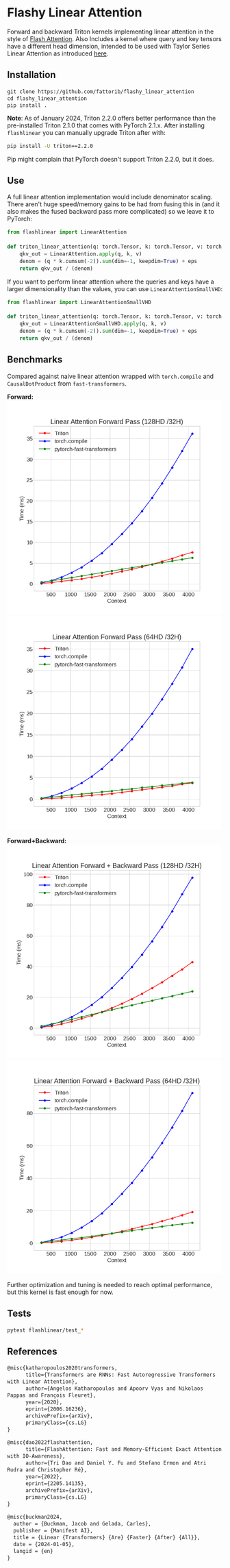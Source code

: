 # Flashy Linear Attention

Forward and backward Triton kernels implementing linear attention in the style of [Flash Attention](https://arxiv.org/abs/2205.14135). Also Includes a kernel where query and key tensors have a different head dimension, intended to be used with Taylor Series Linear Attention as introduced [here](https://hazyresearch.stanford.edu/blog/2023-12-11-zoology2-based).

## Installation

```
git clone https://github.com/fattorib/flashy_linear_attention
cd flashy_linear_attention
pip install .
```

**Note**: As of January 2024, Triton 2.2.0 offers better performance than the pre-installed Triton 2.1.0 that comes with PyTorch 2.1.x. After installing ```flashlinear``` you can manually upgrade Triton after with:
```bash 
pip install -U triton==2.2.0
```
Pip might complain that PyTorch doesn't support Triton 2.2.0, but it does. 


## Use

A full linear attention implementation would include denominator scaling. There aren't huge speed/memory gains to be had from fusing this in (and it also makes the fused backward pass more complicated) so we leave it to PyTorch:

```python
from flashlinear import LinearAttention

def triton_linear_attention(q: torch.Tensor, k: torch.Tensor, v: torch.Tensor, eps = 1e-5):
    qkv_out = LinearAttention.apply(q, k, v)
    denom = (q * k.cumsum(-2)).sum(dim=-1, keepdim=True) + eps
    return qkv_out / (denom)
```

If you want to perform linear attention where the queries and keys have a larger dimensionality than the values, you can use ```LinearAttentionSmallVHD```:

```python
from flashlinear import LinearAttentionSmallVHD

def triton_linear_attention(q: torch.Tensor, k: torch.Tensor, v: torch.Tensor, eps = 1e-5):
    qkv_out = LinearAttentionSmallVHD.apply(q, k, v)
    denom = (q * k.cumsum(-2)).sum(dim=-1, keepdim=True) + eps
    return qkv_out / (denom)
```

## Benchmarks
Compared against naive linear attention wrapped with ```torch.compile``` and ```CausalDotProduct``` from ```fast-transformers```.

**Forward:**
<img src="imgs/linear_fwd_128_32.png" width="500" height="500">
<img src="imgs/linear_fwd_64_32.png" width="500" height="500">


**Forward+Backward:**
<img src="imgs/linear_fwd_bwd_128_32.png" width="500" height="500">
<img src="imgs/linear_fwd_bwd_64_32.png" width="500" height="500">

Further optimization and tuning is needed to reach optimal performance, but this kernel is fast enough for now. 

## Tests

```bash
pytest flashlinear/test_*
```

## References

```
@misc{katharopoulos2020transformers,
      title={Transformers are RNNs: Fast Autoregressive Transformers with Linear Attention}, 
      author={Angelos Katharopoulos and Apoorv Vyas and Nikolaos Pappas and François Fleuret},
      year={2020},
      eprint={2006.16236},
      archivePrefix={arXiv},
      primaryClass={cs.LG}
}
```

```
@misc{dao2022flashattention,
      title={FlashAttention: Fast and Memory-Efficient Exact Attention with IO-Awareness}, 
      author={Tri Dao and Daniel Y. Fu and Stefano Ermon and Atri Rudra and Christopher Ré},
      year={2022},
      eprint={2205.14135},
      archivePrefix={arXiv},
      primaryClass={cs.LG}
}
```

```
@misc{buckman2024,
  author = {Buckman, Jacob and Gelada, Carles},
  publisher = {Manifest AI},
  title = {Linear {Transformers} {Are} {Faster} {After} {All}},
  date = {2024-01-05},
  langid = {en}
}
```
